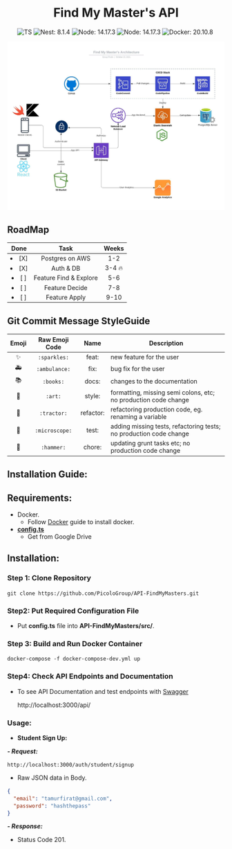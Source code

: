 <h1 align="center"> 
  Find My Master's API
</h1>

<!-- badges -->
<p align="center">

<!-- language -->
<img src="https://badgen.net/badge/-/TypeScript/blue?icon=typescript&label" alt="TS">
<img src="https://img.shields.io/badge/Nest-v8.1.4-red" alt="Nest: 8.1.4">
<img src="https://img.shields.io/badge/Node-v14.17.3-green" alt="Node: 14.17.3">
<img src="https://img.shields.io/badge/AWS-orange" alt="Node: 14.17.3">
<img src="https://img.shields.io/badge/Docker-blue" alt="Docker: 20.10.8">
<img src="https://img.shields.io/badge/PostgreSQL-yellow" alt="">
<!-- <img src="https://github.com/<OWNER>/<REPOSITORY>/actions/workflows/<WORKFLOW_FILE>/badge.svg" alt="Node: 14.17.3"> -->
	
</p>

![](https://github.com/PicoloGroup/API-FindMyMasters/blob/develop/assets/architecture.jpeg)

## RoadMap

|     Done      |          Task          |   Weeks    |
| :-----------: | :--------------------: | :--------: |
| <li>[X] </li> |    Postgres on AWS     |    1-2     |
| <li>[X] </li> |       Auth & DB        | 3-4 :fire: |
| <li>[ ] </li> | Feature Find & Explore |    5-6     |
| <li>[ ] </li> |     Feature Decide     |    7-8     |
| <li>[ ] </li> |     Feature Apply      |    9-10    |

## Git Commit Message StyleGuide

|    Emoji     | Raw Emoji Code |   Name    | Description                                                        |
| :----------: | :------------: | :-------: | ------------------------------------------------------------------ |
|  :sparkles:  |  `:sparkles:`  |   feat:   | new feature for the user                                           |
| :ambulance:  | `:ambulance:`  |   fix:    | bug fix for the user                                               |
|   :books:    |   `:books:`    |   docs:   | changes to the documentation                                       |
|    :art:     |    `:art:`     |  style:   | formatting, missing semi colons, etc; no production code change    |
|  :tractor:   |  `:tractor:`   | refactor: | refactoring production code, eg. renaming a variable               |
| :microscope: | `:microscope:` |   test:   | adding missing tests, refactoring tests; no production code change |
|   :hammer:   |   `:hammer:`   |  chore:   | updating grunt tasks etc; no production code change                |

## Installation Guide:

## Requirements:

- Docker.
  - Follow [Docker](https://docs.docker.com/get-started/overview/) guide to install docker.
- [**config.ts**](https://drive.google.com/drive/folders/1vqNAX2NUkSUeqAat0CJQMIX4_2uEchFO) 
  - Get from Google Drive

## Installation:

### Step 1: Clone Repository

    git clone https://github.com/PicoloGroup/API-FindMyMasters.git

### Step2: Put Required Configuration File

- Put **config.ts** file into **API-FindMyMasters/src/**.

### Step 3: Build and Run Docker Container

    docker-compose -f docker-compose-dev.yml up

### Step4: Check API Endpoints and Documentation

- To see API Documentation and test endpoints with [Swagger](https://swagger.io/)

  http://localhost:3000/api/

### Usage:

- **Student Sign Up:**

**_- Request:_**

```
http://localhost:3000/auth/student/signup
```

- Raw JSON data in Body.

```json
{
  "email": "tamurfirat@gmail.com",
  "password": "hashthepass"
}
```

**_- Response:_**

- Status Code 201.
